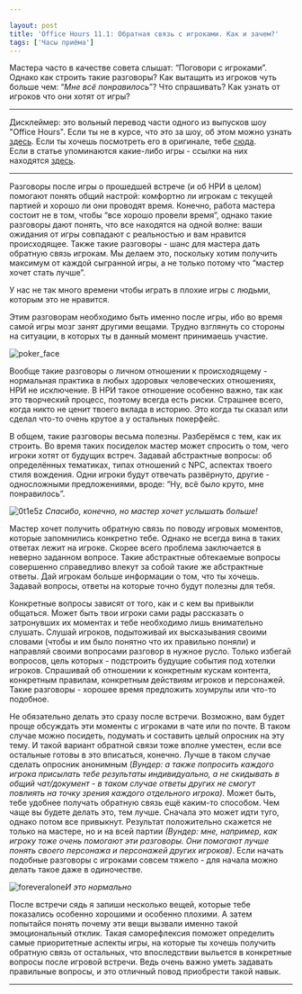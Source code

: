 ```yaml
---

layout: post
title: 'Office Hours 11.1: Обратная связь с игроками. Как и зачем?'
tags: ['Часы приёма']
---
```


Мастера часто в качестве совета слышат: “Поговори с игроками”. Однако как строить такие разговоры? Как вытащить из игроков чуть больше чем: “_Мне всё понравилось_”? Что спрашивать? Как узнать от игроков что они хотят от игры? 



* * *





Дисклеймер: это вольный перевод части одного из выпусков шоу "Office Hours". Если ты не в курсе, что это за шоу, об этом можно узнать [здесь](https://wunderwaffla.wordpress.com/2017/03/21/что-за-office-hours/). Если ты хочешь посмотреть его в оригинале, тебе [сюда](https://www.youtube.com/playlist?list=PLAmPx8nWedFVGdrP2JmcYzdvZC8sWV5b4).  
Если в статье упоминаются какие-либо игры - ссылки на них находятся [здесь](https://rpgbasement.xyz/2017-07-08-o_o_b_s/).





* * *



Разговоры после игры о прошедшей встрече (и об НРИ в целом) помогают понять общий настрой: комфортно ли игрокам с текущей партией и хорошо ли они проводят время. Конечно, работа мастера состоит не в том, чтобы “все хорошо провели время”, однако такие разговоры дают понять, что все находятся на одной волне: ваши ожидания от игры совпадают с реальностью и вам нравится происходящее. Также такие разговоры - шанс для мастера дать обратную связь игрокам. Мы делаем это, поскольку хотим получить максимум от каждой сыгранной игры, а не только потому что “мастер хочет стать лучше”. 



У нас не так много времени чтобы играть в плохие игры с людьми, которым это не нравится. 



Этим разговорам необходимо быть именно после игры, ибо во время самой игры мозг занят другими вещами. Трудно взглянуть со стороны на ситуации, в которых ты в данный момент принимаешь участие. 

![poker_face](https://wunderwaffla.files.wordpress.com/2017/10/poker_face.png?w=97)

Вообще такие разговоры о личном отношении к происходящему - нормальная практика в любых здоровых человеческих отношениях, НРИ не исключение. В НРИ такое отношение особенно важно, так как это творческий процесс, поэтому всегда есть риски. Страшнее всего, когда никто не ценит твоего вклада в историю. Это когда ты сказал или сделал что-то очень крутое а у остальных покерфейс.

В общем, такие разговоры весьма полезны. Разберёмся с тем, как их строить.
Во время таких посиделок мастер может спросить о том, чего игроки хотят от будущих встреч. Задавай абстрактные вопросы: об определённых тематиках, типах отношений с NPC, аспектах твоего стиля вождения. Одни игроки будут отвечать развёрнуто, другие - односложными предложениями, вроде: “Ну, всё было круто, мне понравилось”.



![0t1e5z](https://wunderwaffla.files.wordpress.com/2017/10/0t1e5z.jpg)
_Спасибо, конечно, но мастер хочет услышать больше!_



Мастер хочет получить обратную связь по поводу игровых моментов, которые запомнились конкретно тебе. Однако не всегда вина в таких ответах лежит на игроке. Скорее всего проблема заключается в неверно заданном вопросе. Такие абстрактные обтекаемые вопросы совершенно справедливо влекут за собой такие же абстрактные ответы. Дай игрокам больше информации о том, что ты хочешь. Задавай вопросы, ответы на которые точно будут полезны для тебя. 

Конкретные вопросы зависят от того, как и с кем вы привыкли общаться. Может быть твои игроки сами рады рассказать о затронувших их моментах и тебе необходимо лишь внимательно слушать. Слушай игроков, подытоживай их высказывания своими словами (чтобы и им было понятно что их правильно поняли) и направляй своими вопросами разговор в нужное русло. Только избегай вопросов, цель которых - подстроить будущие события под хотелки игроков. Спрашивай об отношении к конкретным кускам контента, конкретным правилам, конкретным действиям игроков и персонажей. Такие разговоры - хорошее время предложить хоумрулы или что-то подобное.

Не обязательно делать это сразу после встречи. Возможно, вам будет проще обсуждать эти моменты с игроками в чате или по почте. В таком случае можно посидеть, подумать и составить целый опросник на эту тему. И такой вариант обратной связи тоже вполне уместен, если все остальные готовы в это вписаться, конечно. Лучше в таком случае сделать опросник анонимным (_Вундер: а также попросить каждого игрока присылать тебе результаты индивидуально, а не скидывать в общий чат/документ - в таком случае ответы других не смогут повлиять на точку зрения каждого отдельного игрока)_. Может быть, тебе удобнее получать обратную связь ещё каким-то способом. Чем чаще вы будете делать это, тем лучше. Сначала это может идти туго, однако потом все привыкнут. Результат положительно скажется не только на мастере, но и на всей партии _(Вундер: мне, например, как игроку тоже очень помогают эти разговоры. Они помогают лучше понять своего персонажа и персонажей других игроков)_. Если начать подобные разговоры с игроками совсем тяжело - для начала можно делать такое даже в одиночестве.



![foreveralone](https://wunderwaffla.files.wordpress.com/2017/10/foreveralone.jpg)_И это нормально_



После встречи сядь я запиши несколько вещей, которые тебе показались особенно хорошими и особенно плохими. А затем попытайся понять почему эти вещи вызвали именно такой эмоциональный отклик. Такая саморефлексия поможет определить самые приоритетные аспекты игры, на которые ты хочешь получить обратную связь от остальных, что впоследствии выльется в конкретные вопросы после игровой встречи. Ведь очень важно уметь задавать правильные вопросы, и это отличный повод приобрести такой навык.



* * *







